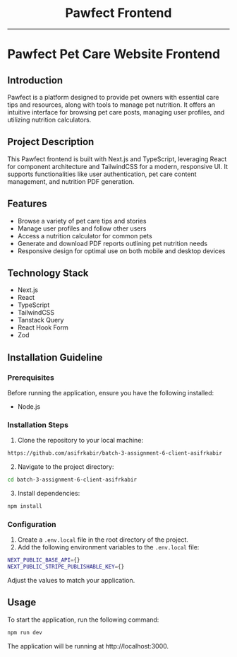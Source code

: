 <div align="center">
  <h1>Pawfect Frontend</h1>
</div>

---

# Pawfect Pet Care Website Frontend

## Introduction

Pawfect is a platform designed to provide pet owners with essential care tips and resources, along with tools to manage pet nutrition. It offers an intuitive interface for browsing pet care posts, managing user profiles, and utilizing nutrition calculators.

## Project Description

This Pawfect frontend is built with Next.js and TypeScript, leveraging React for component architecture and TailwindCSS for a modern, responsive UI. It supports functionalities like user authentication, pet care content management, and nutrition PDF generation.

## Features

- Browse a variety of pet care tips and stories
- Manage user profiles and follow other users
- Access a nutrition calculator for common pets
- Generate and download PDF reports outlining pet nutrition needs
- Responsive design for optimal use on both mobile and desktop devices

## Technology Stack

- Next.js
- React
- TypeScript
- TailwindCSS
- Tanstack Query
- React Hook Form
- Zod

## Installation Guideline

### Prerequisites

Before running the application, ensure you have the following installed:

- Node.js

### Installation Steps

1. Clone the repository to your local machine:

```bash
https://github.com/asifrkabir/batch-3-assignment-6-client-asifrkabir
```

2. Navigate to the project directory:

```bash
cd batch-3-assignment-6-client-asifrkabir
```

3. Install dependencies:

```bash
npm install
```

### Configuration

1. Create a `.env.local` file in the root directory of the project.
2. Add the following environment variables to the `.env.local` file:

```bash
NEXT_PUBLIC_BASE_API={}
NEXT_PUBLIC_STRIPE_PUBLISHABLE_KEY={}
```

Adjust the values to match your application.

## Usage

To start the application, run the following command:

```bash
npm run dev
```

The application will be running at http://localhost:3000.

